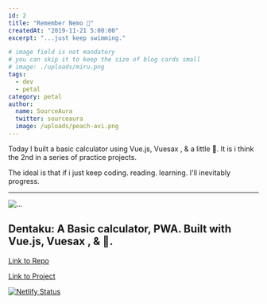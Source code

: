 ```yaml
---
id: 2
title: "Remember Nemo 🎣"
createdAt: "2019-11-21 5:00:00"
excerpt: "...just keep swimming."

# image field is not mandatory
# you can skip it to keep the size of blog cards small
# image: ./uploads/miru.png
tags:
  - dev
  - petal
category: petal
author:
  name: SourceAura
  twitter: sourceaura
  image: /uploads/peach-avi.png
---
```


Today I built a basic calculator using Vue.js, Vuesax , & a little 💜.
It is i think the 2nd in a series of practice projects.

The ideal is that if i just keep coding. reading. learning. I'll inevitably progress.

---

![...](/uploads/dentaku.png)

## Dentaku: A Basic calculator, PWA. Built with Vue.js, Vuesax , & 💜.

[Link to Repo](https://github.com/SourceAura/Dentaku)

[Link to Project](https://dentaku.netlify.com)

[![Netlify Status](https://api.netlify.com/api/v1/badges/1e89f57c-185a-45e3-a537-646d97b9a10e/deploy-status)](https://app.netlify.com/sites/dentaku/deploys)
